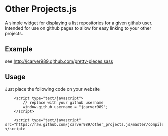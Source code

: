 Other Projects.js
===================
A simple widget for displaying a list repositories for a given github user. Intended for use on github pages to allow for easy linking to your other projects. 

Example
-----------------
see http://jcarver989.github.com/pretty-pieces.sass

Usage
------------------

Just place the following code on your website

        <script type="text/javascript">
            // replace with your github username
            window.github_username = "jcarver989";
        </script>

        <script type="text/javascript" src="https://raw.github.com/jcarver989/other_projects.js/master/compiled/other_projects.js"></script>
